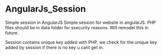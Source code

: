 # AngularJs_Session
Simple session in AngularJS
Simple session for website in angularJS. 
PHP files should be in data folder for ssecurity reasons. Will remodel this in future.

Session contains unique key added with PHP, we check for the unique key added by session if there is no key u cant get in.

